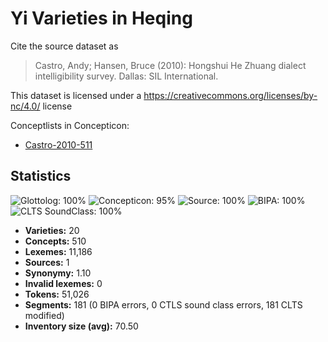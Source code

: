 # Yi Varieties in Heqing

Cite the source dataset as

> Castro, Andy; Hansen, Bruce (2010): Hongshui He Zhuang dialect intelligibility survey. Dallas: SIL International.

This dataset is licensed under a https://creativecommons.org/licenses/by-nc/4.0/ license

Conceptlists in Concepticon:
- [Castro-2010-511](http://concepticon.clld.org/contributions/Castro-2010-511)

## Statistics



![Glottolog: 100%](https://img.shields.io/badge/Glottolog-100%25-brightgreen.svg "Glottolog: 100%")
![Concepticon: 95%](https://img.shields.io/badge/Concepticon-95%25-green.svg "Concepticon: 95%")
![Source: 100%](https://img.shields.io/badge/Source-100%25-brightgreen.svg "Source: 100%")
![BIPA: 100%](https://img.shields.io/badge/BIPA-100%25-brightgreen.svg "BIPA: 100%")
![CLTS SoundClass: 100%](https://img.shields.io/badge/CLTS%20SoundClass-100%25-brightgreen.svg "CLTS SoundClass: 100%")

- **Varieties:** 20
- **Concepts:** 510
- **Lexemes:** 11,186
- **Sources:** 1
- **Synonymy:** 1.10
- **Invalid lexemes:** 0
- **Tokens:** 51,026
- **Segments:** 181 (0 BIPA errors, 0 CTLS sound class errors, 181 CLTS modified)
- **Inventory size (avg):** 70.50